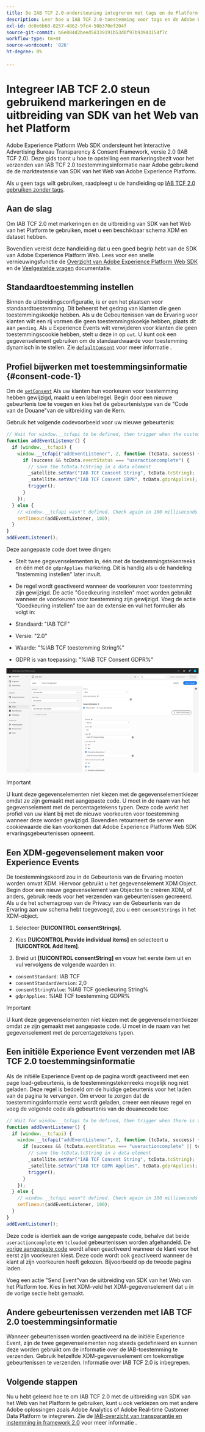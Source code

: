 ```yaml
---
title: De IAB TCF 2.0-ondersteuning integreren met tags en de Platform Web SDK-extensie
description: Leer hoe u IAB TCF 2.0-toestemming voor tags en de Adobe Experience Platform Web SDK-extensie instelt.
exl-id: dc0e6b68-8257-4862-9fc4-50b370ef204f
source-git-commit: b6e084d2beed58339191b53d0f97b93943154f7c
workflow-type: tm+mt
source-wordcount: '826'
ht-degree: 0%

---
```


# Integreer IAB TCF 2.0 steun gebruikend markeringen en de uitbreiding van SDK van het Web van het Platform

Adobe Experience Platform Web SDK ondersteunt het Interactive Advertising Bureau Transparency &amp; Consent Framework, versie 2.0 (IAB TCF 2.0). Deze gids toont u hoe te opstelling een markeringsbezit voor het verzenden van IAB TCF 2.0 toestemmingsinformatie naar Adobe gebruikend de de marktextensie van SDK van het Web van Adobe Experience Platform.

Als u geen tags wilt gebruiken, raadpleegt u de handleiding op [IAB TCF 2.0 gebruiken zonder tags](./without-tags.md).

## Aan de slag

Om IAB TCF 2.0 met markeringen en de uitbreiding van SDK van het Web van het Platform te gebruiken, moet u een beschikbaar schema XDM en dataset hebben.

Bovendien vereist deze handleiding dat u een goed begrip hebt van de SDK van Adobe Experience Platform Web. Lees voor een snelle vernieuwingsfunctie de [Overzicht van Adobe Experience Platform Web SDK](../../home.md) en de [Veelgestelde vragen](../../faq.md) documentatie.

## Standaardtoestemming instellen

Binnen de uitbreidingsconfiguratie, is er een het plaatsen voor standaardtoestemming. Dit beheerst het gedrag van klanten die geen toestemmingskoekje hebben. Als u de Gebeurtenissen van de Ervaring voor klanten wilt een rij vormen die geen toestemmingskoekje hebben, plaats dit aan `pending`. Als u Experience Events wilt verwijderen voor klanten die geen toestemmingscookie hebben, stelt u deze in op `out`. U kunt ook een gegevenselement gebruiken om de standaardwaarde voor toestemming dynamisch in te stellen. Zie [`defaultConsent`](/help/web-sdk/commands/configure/defaultconsent.md) voor meer informatie .

## Profiel bijwerken met toestemmingsinformatie {#consent-code-1}

Om de [`setConsent`](/help/web-sdk/commands/setconsent.md) Als uw klanten hun voorkeuren voor toestemming hebben gewijzigd, maakt u een labelregel. Begin door een nieuwe gebeurtenis toe te voegen en kies het de gebeurtenistype van de &quot;Code van de Douane&quot;van de uitbreiding van de Kern.

Gebruik het volgende codevoorbeeld voor uw nieuwe gebeurtenis:

```javascript
// Wait for window.__tcfapi to be defined, then trigger when the customer has completed their consent and preferences.
function addEventListener() {
  if (window.__tcfapi) {
    window.__tcfapi("addEventListener", 2, function (tcData, success) {
      if (success && tcData.eventStatus === "useractioncomplete") {
        // save the tcData.tcString in a data element
        _satellite.setVar("IAB TCF Consent String", tcData.tcString);
        _satellite.setVar("IAB TCF Consent GDPR", tcData.gdprApplies);
        trigger();
      }
    });
  } else {
    // window.__tcfapi wasn't defined. Check again in 100 milliseconds
    setTimeout(addEventListener, 100);
  }
}
addEventListener();
```

Deze aangepaste code doet twee dingen:

* Stelt twee gegevenselementen in, één met de toestemmingstekenreeks en één met de `gdprApplies` markering. Dit is handig als u de handeling &quot;Instemming instellen&quot; later invult.

* De regel wordt geactiveerd wanneer de voorkeuren voor toestemming zijn gewijzigd. De actie &quot;Goedkeuring instellen&quot; moet worden gebruikt wanneer de voorkeuren voor toestemming zijn gewijzigd. Voeg de actie &quot;Goedkeuring instellen&quot; toe aan de extensie en vul het formulier als volgt in:

* Standaard: &quot;IAB TCF&quot;
* Versie: &quot;2.0&quot;
* Waarde: &quot;%IAB TCF toestemming String%&quot;
* GDPR is van toepassing: &quot;%IAB TCF Consent GDPR%&quot;

![IAB-actie voor toestemming instellen](../../assets/consent/iab-tcf/with-launch/iab-action.png)

>[!IMPORTANT]
>
>U kunt deze gegevenselementen niet kiezen met de gegevenselementkiezer omdat ze zijn gemaakt met aangepaste code. U moet in de naam van het gegevenselement met de percentagetekens typen. Deze code werkt het profiel van uw klant bij met de nieuwe voorkeuren voor toestemming wanneer deze worden gewijzigd. Bovendien retourneert de server een cookiewaarde die kan voorkomen dat Adobe Experience Platform Web SDK ervaringsgebeurtenissen opneemt.

## Een XDM-gegevenselement maken voor Experience Events

De toestemmingskoord zou in de Gebeurtenis van de Ervaring moeten worden omvat XDM. Hiervoor gebruikt u het gegevenselement XDM Object. Begin door een nieuw gegevenselement van Objecten te creëren XDM, of anders, gebruik reeds voor het verzenden van gebeurtenissen gecreeerd. Als u de het schemagroep van de Privacy van de Gebeurtenis van de Ervaring aan uw schema hebt toegevoegd, zou u een `consentStrings` in het XDM-object.

1. Selecteer **[!UICONTROL consentStrings]**.

1. Kies **[!UICONTROL Provide individual items]** en selecteert u **[!UICONTROL Add Item]**.

1. Breid uit **[!UICONTROL consentString]** en vouw het eerste item uit en vul vervolgens de volgende waarden in:

* `consentStandard`: IAB TCF
* `consentStandardVersion`: 2,0
* `consentStringValue`: %IAB TCF goedkeuring String%
* `gdprApplies`: %IAB TCF toestemming GDPR%

>[!IMPORTANT]
>
>U kunt deze gegevenselementen niet kiezen met de gegevenselementkiezer omdat ze zijn gemaakt met aangepaste code. U moet in de naam van het gegevenselement met de percentagetekens typen.

## Een initiële Experience Event verzenden met IAB TCF 2.0 toestemmingsinformatie

Als de initiële Experience Event op de pagina wordt geactiveerd met een page load-gebeurtenis, is de toestemmingstekenreeks mogelijk nog niet geladen. Deze regel is bedoeld om de huidige gebeurtenis voor het laden van de pagina te vervangen. Om ervoor te zorgen dat de toestemmingsinformatie eerst wordt geladen, creeer een nieuwe regel en voeg de volgende code als gebeurtenis van de douanecode toe:

```javascript
// Wait for window.__tcfapi to be defined, then trigger when there is a consent string
function addEventListener() {
  if (window.__tcfapi) {
    window.__tcfapi("addEventListener", 2, function (tcData, success) {
      if (success && (tcData.eventStatus === "useractioncomplete" || tcData.eventStatus === "tcloaded")) {
        // save the tcData.tcString in a data element
        _satellite.setVar("IAB TCF Consent String", tcData.tcString);
        _satellite.setVar("IAB TCF GDPR Applies", tcData.gdprApplies);
        trigger();
      }
    });
  } else {
    // window.__tcfapi wasn"t defined. Check again in 100 milliseconds
    setTimeout(addEventListener, 100);
  }
}
addEventListener();
```

Deze code is identiek aan de vorige aangepaste code, behalve dat beide `useractioncomplete` en `tcloaded` gebeurtenissen worden afgehandeld. De [vorige aangepaste code](#consent-code-1) wordt alleen geactiveerd wanneer de klant voor het eerst zijn voorkeuren kiest. Deze code wordt ook geactiveerd wanneer de klant al zijn voorkeuren heeft gekozen. Bijvoorbeeld op de tweede pagina laden.

Voeg een actie &quot;Send Event&quot;van de uitbreiding van SDK van het Web van het Platform toe. Kies in het XDM-veld het XDM-gegevenselement dat u in de vorige sectie hebt gemaakt.

## Andere gebeurtenissen verzenden met IAB TCF 2.0 toestemmingsinformatie

Wanneer gebeurtenissen worden geactiveerd na de initiële Experience Event, zijn de twee gegevenselementen nog steeds gedefinieerd en kunnen deze worden gebruikt om de informatie over de IAB-toestemming te verzenden. Gebruik hetzelfde XDM-gegevenselement om toekomstige gebeurtenissen te verzenden. Informatie over IAB TCF 2.0 is inbegrepen.

## Volgende stappen

Nu u hebt geleerd hoe te om IAB TCF 2.0 met de uitbreiding van SDK van het Web van het Platform te gebruiken, kunt u ook verkiezen om met andere Adobe oplossingen zoals Adobe Analytics of Adobe Real-time Customer Data Platform te integreren. Zie de [IAB-overzicht van transparantie en instemming in framework 2.0](./overview.md) voor meer informatie .

